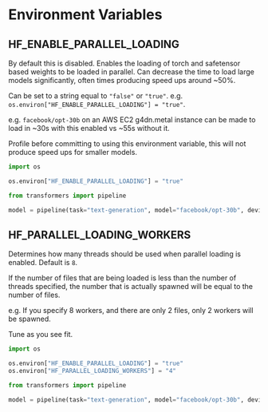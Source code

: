 <!--Copyright 2020 The HuggingFace Team. All rights reserved.

Licensed under the Apache License, Version 2.0 (the "License"); you may not use this file except in compliance with
the License. You may obtain a copy of the License at

http://www.apache.org/licenses/LICENSE-2.0

Unless required by applicable law or agreed to in writing, software distributed under the License is distributed on
an "AS IS" BASIS, WITHOUT WARRANTIES OR CONDITIONS OF ANY KIND, either express or implied. See the License for the
specific language governing permissions and limitations under the License.

⚠️ Note that this file is in Markdown but contain specific syntax for our doc-builder (similar to MDX) that may not be
rendered properly in your Markdown viewer.

-->

# Environment Variables

## HF_ENABLE_PARALLEL_LOADING

By default this is disabled. Enables the loading of torch and safetensor based weights to be loaded in parallel. Can decrease the time to load large models significantly, often times producing speed ups around ~50%.

Can be set to a string equal to `"false"` or `"true"`. e.g. `os.environ["HF_ENABLE_PARALLEL_LOADING"] = "true"`.

e.g. `facebook/opt-30b` on an AWS EC2 g4dn.metal instance can be made to load in ~30s with this enabled vs ~55s without it.

Profile before committing to using this environment variable, this will not produce speed ups for smaller models.

```py
import os

os.environ["HF_ENABLE_PARALLEL_LOADING"] = "true"

from transformers import pipeline

model = pipeline(task="text-generation", model="facebook/opt-30b", device_map="auto")
```

## HF_PARALLEL_LOADING_WORKERS

Determines how many threads should be used when parallel loading is enabled. Default is `8`. 

If the number of files that are being loaded is less than the number of threads specified, the number that is actually spawned will be equal to the number of files.

e.g. If you specify 8 workers, and there are only 2 files, only 2 workers will be spawned.

Tune as you see fit.

```py
import os

os.environ["HF_ENABLE_PARALLEL_LOADING"] = "true"
os.environ["HF_PARALLEL_LOADING_WORKERS"] = "4"

from transformers import pipeline

model = pipeline(task="text-generation", model="facebook/opt-30b", device_map="auto")
```

